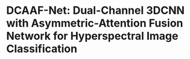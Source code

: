 # DCAAF-Net: Dual-Channel 3DCNN with Asymmetric-Attention Fusion Network for Hyperspectral Image Classification

